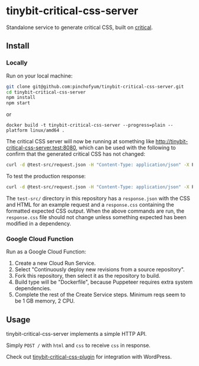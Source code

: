 tinybit-critical-css-server
===========================

Standalone service to generate critical CSS, built on [critical](https://github.com/addyosmani/critical).

## Install

### Locally

Run on your local machine:

```bash
git clone git@github.com:pinchofyum/tinybit-critical-css-server.git
cd tinybit-critical-css-server
npm install
npm start
```

or

```
docker build -t tinybit-critical-css-server --progress=plain --platform linux/amd64 .
```

The critical CSS server will now be running at something like http://tinybit-critical-css-server.test:8080, which can be used with the following to confirm that the generated critical CSS has not changed:

```bash
curl -d @test-src/request.json -H "Content-Type: application/json" -X POST http://tinybit-critical-css-server.test:8080 | jq -r '.css' > test-src/response.css && npm run test:fix
```

To test the production response:

```bash
curl -d @test-src/request.json -H "Content-Type: application/json" -X POST https://criticalcss-fd290eb.tinybit.com/ | jq -r '.css' > test-src/response.css && npm run test:fix
```

The `test-src/` directory in this repository has a `response.json` with the CSS and HTML for an example request and a `response.css` containing the formatted expected CSS output. When the above commands are run, the `response.css` file should not change unless something expected has been modified in a dependency.

### Google Cloud Function

Run as a Google Cloud Function:

1. Create a new Cloud Run Service.
2. Select "Continuously deploy new revisions from a source repository".
3. Fork this repository, then select it as the repository to build.
4. Build type will be "Dockerfile", because Puppeteer requires extra system dependencies.
5. Complete the rest of the Create Service steps. Minimum reqs seem to be 1 GB memory, 2 CPU.

## Usage

tinybit-critical-css-server implements a simple HTTP API.

Simply `POST /` with `html` and `css` to receive `css` in response.

Check out [tinybit-critical-css-plugin](https://github.com/pinchofyum/tinybit-critical-css-plugin/) for integration with WordPress.
